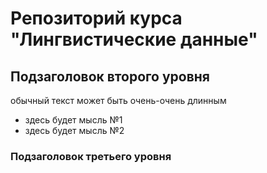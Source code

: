 # Репозиторий курса "Лингвистические данные"
## Подзаголовок второго уровня
обычный текст может быть очень-очень длинным
* здесь будет мысль №1  
* здесь будет мысль №2


### Подзаголовок третьего уровня
